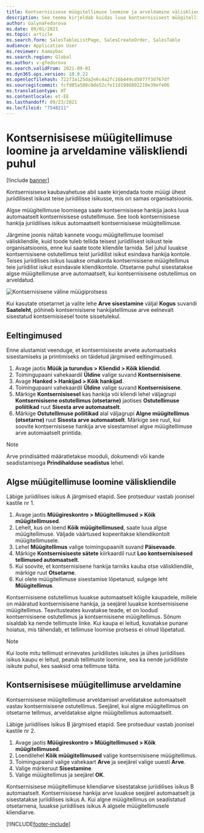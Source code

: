 ```yaml
---
title: Kontsernisisese müügitellimuse loomine ja arveldamine väliskliendi puhul
description: See teema kirjeldab kuidas luua kontsernisisest müügitellimust ja arveldamist väliskliendi puhul
author: GalynaFedorova
ms.date: 09/01/2021
ms.topic: article
ms.search.form: SalesTableListPage, SalesCreateOrder, SalesTable
audience: Application User
ms.reviewer: kamaybac
ms.search.region: Global
ms.author: v-gfedorova
ms.search.validFrom: 2021-09-01
ms.dyn365.ops.version: 10.0.22
ms.openlocfilehash: 72273a125da2e6c4a2fc16b449cd5077f3d767df
ms.sourcegitcommit: fcfd85a508c0de52cfe11d1986892219e39ef406
ms.translationtype: HT
ms.contentlocale: et-EE
ms.lasthandoff: 09/23/2021
ms.locfileid: "7548211"
---
```

# <a name="create-and-invoice-an-intercompany-sales-order-for-an-external-customer"></a>Kontsernisisese müügitellimuse loomine ja arveldamine väliskliendi puhul

[!include [banner](../../includes/banner.md)]

Kontsernisisese kaubavahetuse abil saate kirjendada toote müügi ühest juriidilisest isikust teise juriidilisse isikusse, mis on samas organisatsioonis.

Algse müügitellimuse loomisega saate kontsernisisese hankija jaoks luua automaatselt kontsernisisese ostutellimuse. See loob kontsernisisese hankija juriidilises isikus automaatselt kontsernisisese müügitellimuse.

Järgmine joonis näitab kannete voogu müügitellimuse loomisel väliskliendile, kuid toode tuleb tellida teisest juriidilisest isikust teie organisatsioonis, enne kui saate toote kliendile tarnida. Sel juhul luuakse kontsernisisene ostutellimus teist juriidilist isikut esindava hankija kontole. Teises juriidilises isikus luuakse omakorda kontsernisisene müügitellimus teie juriidilist isikut esindavale kliendikontole. Otsetarne puhul sisestatakse algse müügitellimuse arve automaatselt, kui kontsernisisene ostutellimus on arveldatud.

![Kontsernisisene väline müügiprotsess](media/intercompanyexternalsalesprocess.png)

Kui kasutate otsetarnet ja valite lehe **Arve sisestamine** väljal **Kogus** suvandi **Saateleht**, põhineb kontsernisisene hankijatellimuse arve eelnevalt sisestatud kontsernisisesel toote sissetulekul.

## <a name="prerequisites"></a>Eeltingimused

Enne alustamist veenduge, et kontsernisiseste arvete automaatseks sisestamiseks ja printimiseks on täidetud järgmised eeltingimused.

1. Avage jaotis **Müük ja turundus \> Kliendid \> Kõik kliendid**.
1. Toimingupaani vahekaardil **Üldine** valige suvand **Kontsernisisene**.
1. Avage **Hanked \> Hankijad \> Kõik hankijad**.
1. Toimingupaani vahekaardil **Üldine** valige suvand **Kontsernisisene**.
1. Märkige **Kontsernisisesel** kas hankija või kliendi lehel väljagrupi **Kontsernisisene ostutellimus (otsetarne)** jaotises **Ostutellimuse poliitikad** ruut **Sisesta arve automaatselt**.
1. Märkige **Ostutellimuse poliitikad** alal väljagrupi **Algne müügitellimus (otsetarne)** ruut **Sisesta arve automaatselt**. Märkige see ruut, kui soovite kontsernisisese hankija arve sisestamisel algse müügitellimuse arve automaatselt printida.

> [!NOTE]
> Arve prindisätted määratletakse mooduli, dokumendi või kande seadistamisega **Prindihalduse seadistus** lehel.

## <a name="create-an-original-sales-order-for-an-external-customer"></a>Algse müügitellimuse loomine väliskliendile

Läbige juriidilises isikus A järgmised etapid. See protseduur vastab joonisel kastile nr 1.

1. Avage jaotis **Müügireskontro \> Müügitellimused \> Kõik müügitellimused**.
1. Lehelt, kus on loend **Kõik müügitellimused**, saate luua algse müügitellimuse. Väljade väärtused kopeeritakse kliendikontolt müügitellimusele.
1. Lehel **Müügitellimus** valige toimingupaanilt suvand **Päisevaade**.
1. Märkige **Kontsernisiseste sätete** kiirkaardil ruut **Loo kontsernisisesed tellimused automaatselt**.
1. Kui soovite, et kontsernisisene hankija tarniks kauba otse väliskliendile, märkige ruut **Otsetarne**.
1. Kui olete müügitellimuse sisestamise lõpetanud, sulgege leht **Müügitellimus**.

Kontsernisisene ostutellimus luuakse automaatselt kõigile kaupadele, millele on määratud kontsernisisene hankija, ja seejärel luuakse kontsernisisene müügitellimus. Teavitusteates kuvatakse teade, et on loodud kontsernisisene ostutellimus ja kontsernisisene müügitellimus. Sõnum sisaldab ka nende tellimuste linke. Kui kaupa ei leitud, kuvatakse punane hoiatus, mis tähendab, et tellimuse loomise protsess ei olnud lõpetatud.

> [!NOTE]
> Kui loote mitu tellimust erinevates juriidilistes isikutes ja ühes juriidilises isikus kaupu ei leitud, peatub tellimuste loomine, sea ka nende juriidiliste isikute puhul, kes saaksid oma tellimuse täita.

## <a name="invoice-an-intercompany-sales-order"></a>Kontsernisisese müügitellimuse arveldamine

Kontsernisisese müügitellimuse arveldamisel arveldatakse automaatselt vastav kontsernisisene ostutellimus. Seejärel, kui algne müügitellimus on otsetarne tellimus, arveldatakse algne müügitellimus automaatselt.

Läbige juriidilises isikus B järgmised etapid. See protseduur vastab joonisel kastile nr 2.

1. Avage jaotis **Müügireskontro \> Müügitellimused \> Kõik müügitellimused**.
1. Loendilehel **Kõik müügitellimused** valige kontsernisisene müügitellimus.
1. Toimingupaanil valige vahekaart **Arve** ja seejärel valige uuesti **Arve**.
1. Valige märkeruut **Sisestamine**.
1. Valige müügitellimus ja seejärel **OK**.

Kontsernisisese müügitellimuse kliendiarve sisestatakse juriidilises isikus B automaatselt. Kontsernisisese hankija arve luuakse seejärel automaatselt ja sisestatakse juriidilises isikus A. Kui algne müügitellimus on seadistatud otsetarnena, luuakse juriidilises isikus A algsele müügitellimusele kliendiarve.

[!INCLUDE[footer-include](../../includes/footer-banner.md)]
